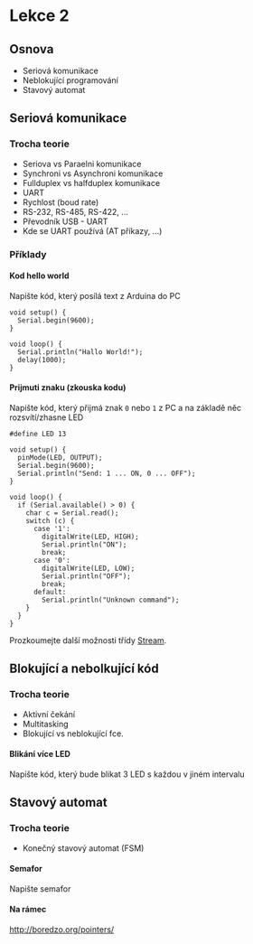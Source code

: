 # Lekce 2

## Osnova

- Seriová komunikace
- Neblokující programování 
- Stavový automat

## Seriová komunikace

### Trocha teorie

- Seriova vs Paraelni komunikace
- Synchroni vs Asynchroni komunikace
- Fullduplex vs halfduplex komunikace 
- UART
- Rychlost (boud rate)
- RS-232, RS-485, RS-422, ...
- Převodník USB - UART
- Kde se UART používá (AT příkazy, ...)


### Příklady

#### Kod hello world

Napište kód, který posílá text z Arduina do PC

```Arduino
void setup() {
  Serial.begin(9600);
}

void loop() {
  Serial.println("Hallo World!");
  delay(1000);
}
```

#### Prijmuti znaku (zkouska kodu)

Napište kód, který přijmá znak `0` nebo `1` z PC a na základě něc rozsvítí/zhasne LED

```Arduino
#define LED 13

void setup() {
  pinMode(LED, OUTPUT);
  Serial.begin(9600);
  Serial.println("Send: 1 ... ON, 0 ... OFF");
}

void loop() {
  if (Serial.available() > 0) {
    char c = Serial.read();
    switch (c) {
      case '1':
        digitalWrite(LED, HIGH);
        Serial.println("ON");
        break;
      case '0':
        digitalWrite(LED, LOW);
        Serial.println("OFF");
        break;
      default:
        Serial.println("Unknown command");
    }
  }
}
```

Prozkoumejte další možnosti třídy [Stream](https://www.arduino.cc/en/Reference/Stream).

## Blokující a nebolkující kód  

### Trocha teorie

- Aktivní čekání
- Multitasking
- Blokující vs neblokující fce.

#### Blikání více LED

Napište kód, který bude blikat 3 LED s každou v jiném intervalu


## Stavový automat

### Trocha teorie

- Konečný stavový automat (FSM)

#### Semafor

Napište semafor

#### Na rámec

http://boredzo.org/pointers/


